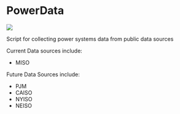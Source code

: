 # PowerData
[![](https://img.shields.io/badge/docs-stable-blue.svg)](https://wispo-pop.github.io/PowerData/)

Script for collecting power systems data from public data sources
 
Current Data sources include:

 - MISO
 
 
 Future Data Sources include:
 
 - PJM
 - CAISO
 - NYISO
 - NEISO

